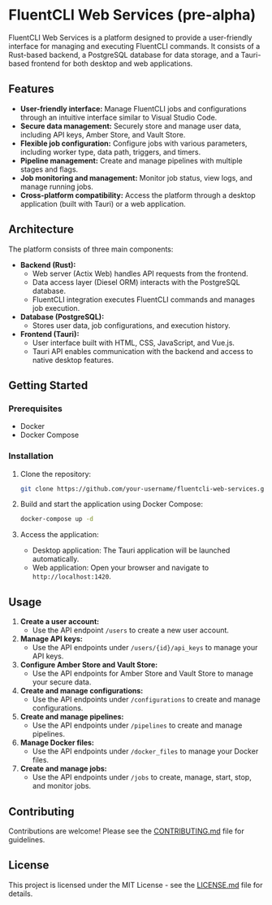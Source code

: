 # FluentCLI Web Services (pre-alpha)

FluentCLI Web Services is a platform designed to provide a user-friendly interface for managing and executing FluentCLI commands. It consists of a Rust-based backend, a PostgreSQL database for data storage, and a Tauri-based frontend for both desktop and web applications.

## Features

* **User-friendly interface:** Manage FluentCLI jobs and configurations through an intuitive interface similar to Visual Studio Code.
* **Secure data management:** Securely store and manage user data, including API keys, Amber Store, and Vault Store.
* **Flexible job configuration:** Configure jobs with various parameters, including worker type, data path, triggers, and timers.
* **Pipeline management:** Create and manage pipelines with multiple stages and flags.
* **Job monitoring and management:** Monitor job status, view logs, and manage running jobs.
* **Cross-platform compatibility:** Access the platform through a desktop application (built with Tauri) or a web application.

## Architecture

The platform consists of three main components:

* **Backend (Rust):**
  * Web server (Actix Web) handles API requests from the frontend.
  * Data access layer (Diesel ORM) interacts with the PostgreSQL database.
  * FluentCLI integration executes FluentCLI commands and manages job execution.
* **Database (PostgreSQL):**
  * Stores user data, job configurations, and execution history.
* **Frontend (Tauri):**
  * User interface built with HTML, CSS, JavaScript, and Vue.js.
  * Tauri API enables communication with the backend and access to native desktop features.

## Getting Started

### Prerequisites

* Docker
* Docker Compose

### Installation

1. Clone the repository:

   ```bash
   git clone https://github.com/your-username/fluentcli-web-services.git
   ```

2. Build and start the application using Docker Compose:

   ```bash
   docker-compose up -d
   ```

3. Access the application:
   * Desktop application: The Tauri application will be launched automatically.
   * Web application: Open your browser and navigate to `http://localhost:1420`.

## Usage

1. **Create a user account:**
   * Use the API endpoint `/users` to create a new user account.
2. **Manage API keys:**
   * Use the API endpoints under `/users/{id}/api_keys` to manage your API keys.
3. **Configure Amber Store and Vault Store:**
   * Use the API endpoints for Amber Store and Vault Store to manage your secure data.
4. **Create and manage configurations:**
   * Use the API endpoints under `/configurations` to create and manage configurations.
5. **Create and manage pipelines:**
   * Use the API endpoints under `/pipelines` to create and manage pipelines.
6. **Manage Docker files:**
   * Use the API endpoints under `/docker_files` to manage your Docker files.
7. **Create and manage jobs:**
   * Use the API endpoints under `/jobs` to create, manage, start, stop, and monitor jobs.

## Contributing

Contributions are welcome! Please see the [CONTRIBUTING.md](CONTRIBUTING.md) file for guidelines.

## License

This project is licensed under the MIT License - see the [LICENSE.md](LICENSE.md) file for details.
